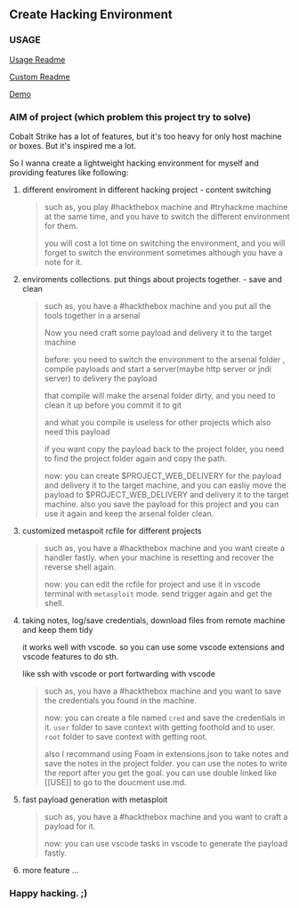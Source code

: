 ## Create Hacking Environment

### USAGE

[Usage Readme](./documents/USE.md)

[Custom Readme](./documents/CUSTOM.md)

[Demo](./documents/DEMO.md)

### AIM of project (which problem this project try to solve)

Cobalt Strike has a lot of features, but it's too heavy for only host machine or boxes. But it's inspired me a lot.

So I wanna create a lightweight hacking environment for myself and providing features like following:

1. different enviroment in different hacking project - content switching

    > such as, you play #hackthebox machine and #tryhackme machine at the same time, and you have to switch the different environment for them.
    > 
    > you will cost a lot time on switching the environment, and you will forget to switch the environment sometimes although you have a note for it.

2. enviroments collections. put things about projects together. - save and clean

    > such as, you have a #hackthebox machine and you put all the tools together in a arsenal
    > 
    > Now you need craft some payload and delivery it to the target machine
    > 
    > before: you need to switch the environment to the arsenal folder , compile payloads and start a server(maybe http server or jndi server) to delivery the payload
    > 
    > that compile will make the arsenal folder dirty, and you need to clean it up before you commit it to git
    > 
    > and what you compile is useless for other projects which also need this payload
    >
    > if you want copy the payload back to the project folder, you need to find the project folder again and copy the path.
    >
    > now: you can create $PROJECT_WEB_DELIVERY for the payload and delivery it to the target machine, and you can easliy move the payload to $PROJECT_WEB_DELIVERY and delivery it to the target machine. also you save the payload for this project and you can use it again and keep the arsenal folder clean.

3. customized metaspoit rcfile for different projects

    > such as, you have a #hackthebox machine and you want create a handler fastly. when your machine is resetting and recover the reverse shell again.
    > 
    > now: you can edit the rcfile for project and use it in vscode terminal with `metasploit` mode. send trigger again and get the shell.

4. taking notes, log/save credentials, download files from remote machine and keep them tidy

    it works well with vscode. so you can use some vscode extensions and vscode features to do sth.

    like ssh with vscode or port fortwarding with vscode

    > such as, you have a #hackthebox machine and you want to save the credentials you found in the machine.
    > 
    > now: you can create a file named `cred` and save the credentials in it. `user` folder to save context with getting foothold and to user. `root` folder to save context with getting root.
    > 
    > also I recommand using Foam in extensions.json to take notes and save the notes in the project folder. you can use the notes to write the report after you get the goal. you can use double linked like [[USE]] to go to the doucment use.md.
    > 

5. fast payload generation with metasploit

    > such as, you have a #hackthebox machine and you want to craft a payload for it.
    > 
    > now: you can use vscode tasks in vscode to generate the payload fastly.
    >
    > 

6. more feature ...


### Happy hacking. ;)
